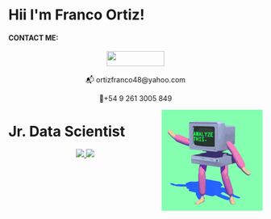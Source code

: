 # Hii I'm Franco Ortiz! 

#### **CONTACT ME**:

<!-- contact --> 
<div style="display: inline_block" align="center">
<a href="https://www.linkedin.com/in/ortizfranco-" target="_blank"><img src="https://img.shields.io/badge/linkedin-%230077B5.svg?&style=for-the-badge&logo=linkedin&logoColor=white" height="30" width="114"></a>
<p>📬 ortizfranco48@yahoo.com<p/>
<p>📱+54 9 261 3005 849<p/>
</div>
 
<!-- gif 1 --> 
<div align="right" style="display: inline_block">
  <img src="https://github.com/ortizfram/ortizfram/blob/main/analize%20this.gif" align="right" widt=200px>
</div>

# Jr. Data Scientist
<!-- stats -->
<div align="center">
  <a href="https://github.com/ortizfram">
    <img height="180em" src="https://github-readme-stats.vercel.app/api?username=ortizfram&show_icons=true&theme=merko&include_all_commits=true&count_private=true"/>
    <img height="180em" src="https://github-readme-stats.vercel.app/api/top-langs/?username=ortizfram&layout=compact&langs_count=7&theme=merko"/>
</div>
                  


